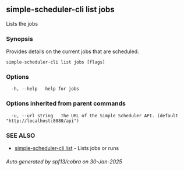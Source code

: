 ## simple-scheduler-cli list jobs

Lists the jobs

### Synopsis

Provides details on the current jobs that are scheduled.

```
simple-scheduler-cli list jobs [flags]
```

### Options

```
  -h, --help   help for jobs
```

### Options inherited from parent commands

```
  -u, --url string   The URL of the Simple Scheduler API. (default "http://localhost:8080/api")
```

### SEE ALSO

* [simple-scheduler-cli list](simple-scheduler-cli_list.md)	 - Lists jobs or runs

###### Auto generated by spf13/cobra on 30-Jan-2025
